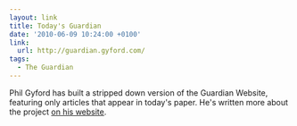 ```yaml
---
layout: link
title: Today's Guardian
date: '2010-06-09 10:24:00 +0100'
link:
  url: http://guardian.gyford.com/
tags:
  - The Guardian
---
```

Phil Gyford has built a stripped down version of the Guardian Website, featuring only articles that appear in today's paper. He's written more about the project [on his website][1].

[1]: http://www.gyford.com/phil/writing/2010/06/09/todays-guardian.php
